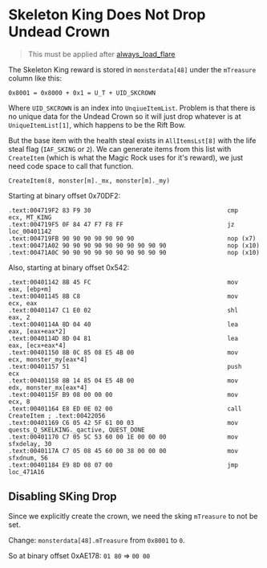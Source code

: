 Skeleton King Does Not Drop Undead Crown
===============================================================================

> This must be applied after [always_load_flare](../always_load_flare)

The Skeleton King reward is stored in `monsterdata[48]` under the `mTreasure` column like this:

    0x8001 = 0x8000 + 0x1 = U_T + UID_SKCROWN

Where `UID_SKCROWN` is an index into `UnqiueItemList`. Problem is that there is no unique data for the Undead Crown so it will just drop whatever is at `UniqueItemList[1]`, which happens to be the Rift Bow.

But the base item with the health steal exists in `AllItemsLst[8]` with the life steal flag (`IAF_SKING` or `2`). We can generate items from this list with `CreateItem` (which is what the Magic Rock uses for it's reward), we just need code space to call that function.

    CreateItem(8, monster[m]._mx, monster[m]._my)

Starting at binary offset 0x70DF2:

```
.text:004719F2 83 F9 30                                      cmp     ecx, MT_KING
.text:004719F5 0F 84 47 F7 F8 FF                             jz      loc_00401142
.text:004719FB 90 90 90 90 90 90 90                          nop (x7)
.text:00471A02 90 90 90 90 90 90 90 90 90 90                 nop (x10)
.text:00471A0C 90 90 90 90 90 90 90 90 90 90                 nop (x10)
```

Also, starting at binary offset 0x542:

```
.text:00401142 8B 45 FC                                      mov     eax, [ebp+m]
.text:00401145 8B C8                                         mov     ecx, eax
.text:00401147 C1 E0 02                                      shl     eax, 2
.text:0040114A 8D 04 40                                      lea     eax, [eax+eax*2]
.text:0040114D 8D 04 81                                      lea     eax, [ecx+eax*4]
.text:00401150 8B 0C 85 08 E5 4B 00                          mov     ecx, monster_my[eax*4]
.text:00401157 51                                            push    ecx
.text:00401158 8B 14 85 04 E5 4B 00                          mov     edx, monster_mx[eax*4]
.text:0040115F B9 08 00 00 00                                mov     ecx, 8
.text:00401164 E8 ED 0E 02 00                                call    CreateItem ; .text:00422056
.text:00401169 C6 05 42 5F 61 00 03                          mov     quests_Q_SKELKING._qactive, QUEST_DONE
.text:00401170 C7 05 5C 53 60 00 1E 00 00 00                 mov     sfxdelay, 30
.text:0040117A C7 05 08 45 60 00 38 00 00 00                 mov     sfxdnum, 56
.text:00401184 E9 8D 08 07 00                                jmp     loc_471A16
```

Disabling SKing Drop
-------------------------------------------------------------------------------

Since we explicitly create the crown, we need the sking `mTreasure` to not be set.

Change: `monsterdata[48].mTreasure` from `0x8001` to `0`.

So at binary offset 0xAE178: `01 80` => `00 00`
